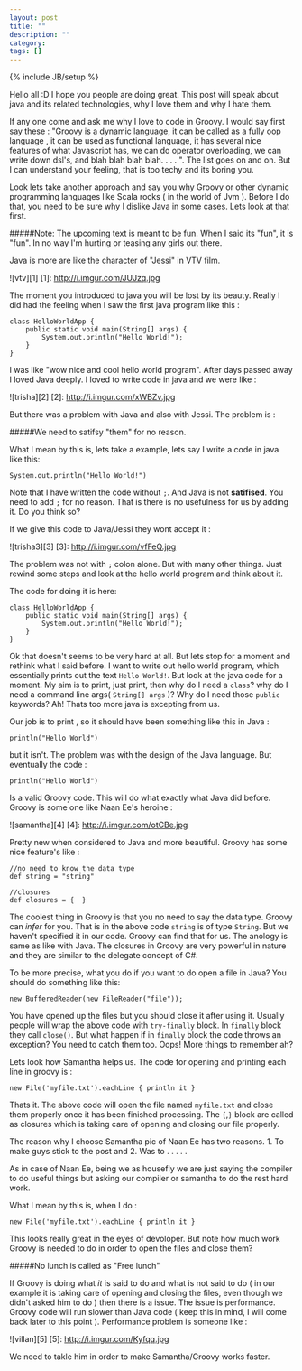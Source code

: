 ```yaml
---
layout: post
title: ""
description: ""
category: 
tags: []
---
```

{% include JB/setup %}

Hello all :D I hope you people are doing great. This post will speak about java and its related technologies, why I love them and why I hate them. 

If any one come and ask me why I love to code in Groovy. I would say first say these : "Groovy is a dynamic language, it can be called as a fully oop language
, it can be used as functional language, it has several nice features of what Javascript has, we can do operator overloading, we can write down dsl's, and blah
blah blah blah. . . . ". The list goes on and on. But I can understand your feeling, that is too techy and its boring you. 


Look lets take another approach and say you why Groovy or other dynamic programming languages like Scala rocks ( in the world of Jvm ). Before I do that, you need to be sure why I dislike Java in some cases. Lets look at that first.

#####Note: The upcoming text is meant to be fun. When I said its "fun", it is "fun". In no way I'm hurting or teasing any girls out there. 


Java is more are like the character of "Jessi" in VTV film.


![vtv][1] 
[1]: http://i.imgur.com/JUJzq.jpg


The moment you introduced to java you will be lost by its beauty. Really I did had the feeling when I saw the first java program like this :

    class HelloWorldApp {
        public static void main(String[] args) {
            System.out.println("Hello World!");
        }
    }



I was like "wow nice and cool hello world program". After days passed away I loved Java deeply. I loved to write code in java and we were like : 

![trisha][2]
[2]: http://i.imgur.com/xWBZv.jpg


But there was a problem with Java and also with Jessi. The problem is :

#####We need to satifsy "them" for no reason.

What I mean by this is, lets take a example, lets say I write a code in java like this:

    System.out.println("Hello World!")

Note that I have written the code without `;`. And Java is not **satifised**. You need to add `;` for no reason. That is there is no usefulness for us by adding it.
Do you think so?

If we give this code to Java/Jessi they wont accept it : 

![trisha3][3]
[3]: http://i.imgur.com/vfFeQ.jpg



The problem was not with `;` colon alone. But with many other things. Just rewind some steps and look at the hello world program and think about it.

The code for doing it is here: 

    class HelloWorldApp {
        public static void main(String[] args) {
            System.out.println("Hello World!");
        }
    }

Ok that doesn't seems to be very hard at all. But lets stop for a moment and rethink what I said before. I want to write out hello world program, which essentially prints out the text `Hello World!`. But look at the java code for a moment. My aim is to print, just print, then why do I need a `class`? why do I need a command line args( `String[] args` )? Why do I need those `public` keywords? Ah! Thats too more java is excepting from us. 

Our job is to print , so it should have been something like this in Java : 

    println("Hello World")

but it isn't. The problem was with the design of the Java language. But eventually the code : 

    println("Hello World")

Is a valid Groovy code. This will do what exactly what Java did before. Groovy is some one like Naan Ee's heroine : 

![samantha][4]
[4]: http://i.imgur.com/otCBe.jpg

Pretty new when considered to Java and more beautiful. Groovy has some nice feature's like : 

    
    //no need to know the data type
    def string = "string"

    //closures
    def closures = {  }

The coolest thing in Groovy is that you no need to say the data type. Groovy can *infer* for you. That is in the above code `string` is of type `String`. But we haven't specified it in our code. Groovy can find that for us. The anology is same as like with Java. The closures in Groovy are very powerful in nature and they are similar to the delegate concept of C#.

To be more precise, what you do if you want to do open a file in Java? You should do something like this:


    new BufferedReader(new FileReader("file"));

You have opened up the files but you should close it after using it. Usually people will wrap the above code with `try-finally` block. In `finally`  block they call `close()`. But what happen if in `finally` block the code throws an exception? You need to catch them too. Oops! More things to remember ah? 

Lets look how Samantha helps us. The code for opening and printing each line in groovy is :

    new File('myfile.txt').eachLine { println it }

Thats it. The above code will open the file named `myfile.txt` and close them properly once it has been finished processing. The `{`,`}` block are called as closures which is taking care of opening and closing our file properly. 

The reason why I choose Samantha pic of Naan Ee has two reasons. 1. To make guys stick to the post and 2. Was to . . . . .

As in case of Naan Ee, being we as housefly we are just saying the compiler to do useful things but asking our compiler or samantha to do the rest hard work.

What I mean by this is, when I do : 

    new File('myfile.txt').eachLine { println it }

This looks really great in the eyes of devoloper. But note how much work Groovy is needed to do in order to open the files and close them? 

#####No lunch is called as "Free lunch"

If Groovy is doing what *it* is said to do and what is not said to do ( in our example it is taking care of opening and closing the files, even though we didn't asked him to do ) then there is a issue. The issue is performance. Groovy code will run slower than Java code ( keep this in mind, I will come back later to this point ). Performance problem is someone like :

![villan][5]
[5]: http://i.imgur.com/Kyfqq.jpg

We need to takle him in order to make Samantha/Groovy works faster. 

